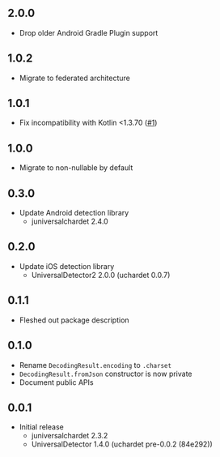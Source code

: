 ## 2.0.0
* Drop older Android Gradle Plugin support

## 1.0.2

* Migrate to federated architecture

## 1.0.1

* Fix incompatibility with Kotlin <1.3.70
  ([#1](https://github.com/amake/flutter_charset_detector/issues/1))

## 1.0.0

* Migrate to non-nullable by default

## 0.3.0

* Update Android detection library
  * juniversalchardet 2.4.0

## 0.2.0

* Update iOS detection library
  * UniversalDetector2 2.0.0 (uchardet 0.0.7)

## 0.1.1

* Fleshed out package description

## 0.1.0

* Rename `DecodingResult.encoding` to `.charset`
* `DecodingResult.fromJson` constructor is now private
* Document public APIs

## 0.0.1

* Initial release
  * juniversalchardet 2.3.2
  * UniversalDetector 1.4.0 (uchardet pre-0.0.2 (84e292))
